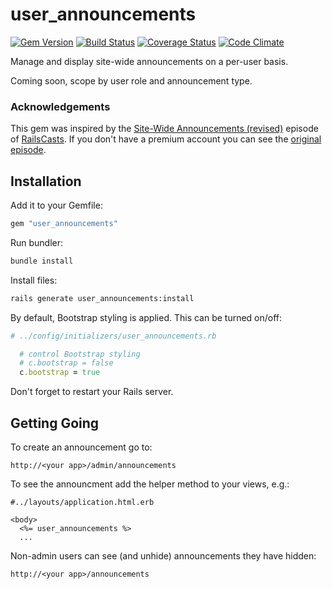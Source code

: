 # user_announcements

[![Gem Version](https://badge.fury.io/rb/user_announcements.png)](http://badge.fury.io/rb/user_announcements)
[![Build Status](https://travis-ci.org/stevedowney/user_announcements.png)](https://travis-ci.org/stevedowney/user_announcements)
[![Coverage Status](https://coveralls.io/repos/stevedowney/user_announcements/badge.png?branch=master)](https://coveralls.io/r/stevedowney/user_announcements?branch=master)
[![Code Climate](https://codeclimate.com/github/stevedowney/user_announcements.png)](https://codeclimate.com/github/stevedowney/user_announcements)

Manage and display site-wide announcements on a per-user basis.

Coming soon, scope by user role and announcement type.

### Acknowledgements
 
This gem was inspired by the [Site-Wide Announcements (revised)](http://railscasts.com/episodes/103-site-wide-announcements-revised)
episode of [RailsCasts](http://railscasts.com/).  If you don't have a premium account you can see the 
[original episode](http://railscasts.com/episodes/103-site-wide-announcements).

## Installation

Add it to your Gemfile:

```ruby
gem "user_announcements"
```

Run bundler:

```sh
bundle install
```

Install files:

```sh
rails generate user_announcements:install
```

By default, Bootstrap styling is applied.  This can be turned on/off:

```ruby
# ../config/initializers/user_announcements.rb

  # control Bootstrap styling
  # c.bootstrap = false
  c.bootstrap = true

```

Don't forget to restart your Rails server.

## Getting Going

To create an announcement go to:

```
http://<your app>/admin/announcements
```

To see the announcment add the helper method to your views, e.g.:

```erb
#../layouts/application.html.erb

<body>
  <%= user_announcements %>
  ...
```

Non-admin users can see (and unhide) announcements they have hidden:

```
http://<your app>/announcements
```
